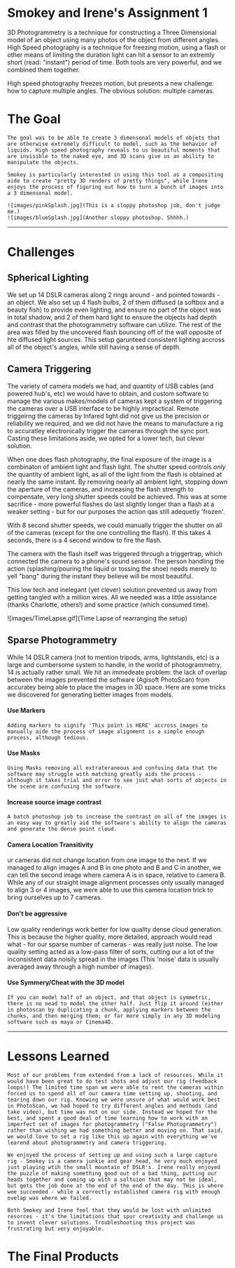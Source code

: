 Smokey and Irene's Assignment 1 
===============================
3D Photogrammetry is a technique for constructing a Three Dimensional model of an object using many photos of the object from different angles. 
High Speed photography is a technique for freezing motion, using a flash or other means of limiting the duration light can hit a sensor to an extremly short (read: "instant") period of time. Both tools are very powerful, and we combined them together. 

High speed photography freezes motion, but presents a new challenge: how to capture multiple angles. The obvious solution: multiple cameras.


# The Goal
	The goal was to be able to create 3 dimensonal models of objets that are otherwise extremely difficult to model, such as the behavior of liquids. High speed photography reveals to us beautiful moments that are invisible to the naked eye, and 3D scans give us an ability to manipulate the objects.

	Smokey is particularly interested in using this tool as a compositing aide to create "pretty 3D renders of pretty things", while Irene enjoys the process of figuring out how to turn a bunch of images into a 3 dimensonal model.

	![images/pinkSplash.jpg](This is a sloppy photoshop job, don't judge me.)
	![images/blueSplash.jpg](Another sloppy photoshop. Shhhh.)

---

# Challenges

## Spherical Lighting
We set up 14 DSLR cameras along 2 rings around - and pointed towards - an object. We also set up 4 flash bulbs, 2 of them diffused (a softbox and a beauty fish) to provide even lighting, and ensure no part of the object was in total shadow, and 2 of them hard light to ensure the objects had depth and contrast that the photogrammetry software can utilize. The rest of the area was filled by the uncovered flash bouncing off of the wall opposite of hte diffused light sources. This setup garunteed consistent lighting accross all of the object's angles, while still having a sense of depth.

## Camera Triggering
The variety of camera models we had, and quantity of USB cables (and powered hub's, etc) we would have to obtain, and custom software to manage the various makes/models of cameras kept a system of triggering the cameras over a USB interface to be highly impractical. Remote triggeirng the cameras by Infared light did not give us the precision or reliability we required, and we did not have the means to manufacture a rig to accuratley electronically trigger the cameras through the sync port. Casting these limitations aside, we opted for a lower tech, but clever solution.

When one does flash photography, the final exposure of the image is a combinaton of ambient light and flash light. The shutter speed controls *only* the quantity of ambient light, as all of the light from the flash is obtained at nearly the same instant. By removing nearly all ambient light, stopping down the aperture of the cameras, and increasing the flash strength to compensate, very long shutter speeds could be achieved. This was at some sacrifice - more powerful flashes do last slightly longer than a flash at a weaker setting - but for our purposes the action qas still adequetly 'frozen'.

With 8 second shutter speeds, we could manually trigger the shutter on all of the cameras (except for the one controlling the flash). If this takes 4 seconds, there is a 4 second window to fire the flash.

The camera with the flash itself was triggered through a triggertrap, which connected the camera to a phone's sound sensor. The person handling the action (splashing/pouring the liquid or tossing the shoe) needs merely to yell "bang" during the instant they believe will be most beautiful.

This low tech and inelegant (yet clever) solution prevented us away from getting tangled with a million wires. All we needed was a little assistance (thanks Charlotte, others!) and some practice (which consumed time).

![images/TimeLapse.gif](Time Lapse of rearranging the setup)

## Sparse Photogrammetry
While 14 DSLR camera (not to mention tripods, arms, lightstands, etc) is a large and cumbersome system to handle, in the world of photogrammetry, 14 is actually rather small. We hit an immedeate problem: the lack of overlap between the images prevented the software (Agisoft PhotoScan) from accuratey being able to place the images in 3D space. Here are some tricks we discovered for generating better images from models.

#### Use Markers
	Adding markers to signify 'This point is HERE' accross images to manually aide the process of image alignment is a simple enough process, although tedious.

#### Use Masks
	Using Masks removing all extrateraneous and confusing data that the software may struggle with matching greatly aids the process - although it takes trial and error to see just what sorts of objects in the scene are confusing the software.

#### Increase source image contrast
	A batch photoshop job to increase the contrast on all of the images is an easy way to greatly aid the software's ability to align the cameras and generate the dense point cloud.

#### Camera Location Transitivity
ur cameras did not change location from one image to the next. If we managed to align images A and B in one photo and B and C in another, we can tell the second image where camera A is in space, relative to camera B. While any of our straight image alignment processes only usually managed to align 3 or 4 images, we were able to use this camera location trick to bring ourselves up to 7 cameras.

#### Don't be aggressive
Low quality renderings work better for low quality dense cloud generation. This is because the higher quality, more detailed, approach would read what - for our sparse number of cameras - was really just noise. The low quality setting acted as a low-pass filter of sorts, cutting our a lot of the inconsistent data noisily spread in the images (This 'noise' data is usually averaged away through a high number of images).

#### Use Symmery/Cheat with the 3D model
	If you can model half of an object, and that object is symmetric, there is no nead to model the other half. Just flip it around (either in photoscan by duplicating a chunk, applying markers between the chunks, and then merging them; or far more simply in any 3D modeling software such as maya or Cinema4D.

---

# Lessons Learned
	Most of our problems from extended from a lack of resources. While it would have been great to do test shots and adjust our rig (feedback loops!) The limited time span we were able to rent the cameras within forced us to spend all of our camera time setting up, shooting, and tearing down our rig. Knowing we were unsure of what would work best in PhotoScan, we had hoped to try different angles and methods (and take video), but time was not on our side. Instead we hoped for the best, and spent a good deal of time learning how to work with an imperfect set of images for photogrammetry ("False Photogrammetry") rather than wishing we had something better and moving on. That said, we would love to set a rig like this up again with everything we've learend about photogrammetry and camera triggering.

	We enjoyed the process of setting up and using such a large capture rig - Smokey is a camera junkie and gear head, he very much enjoyed just playing wtih the small mountain of DSLR's. Irene really enjoyed the puzzle of making something good out of a bad thing, putting our heads together and coming up with a soltuion that may not be ideal, but gets the job done at the end of the end of the day. THis is where wee succeeded - while a correctly established camera rig with enough ovelap was where we failed.

	Both Smokey and Irene feel that they would be lost with unlimited resorces - it's the limitations that spur creativity and challenge us to invent clever solutions. Troubleshooting this project was frustrating but very enjoyable. 

# The Final Products

	
